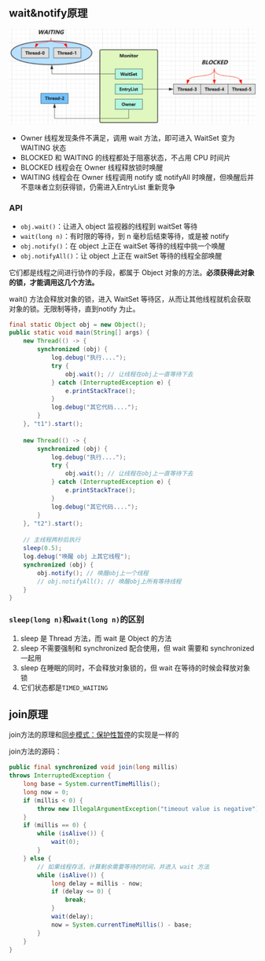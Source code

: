 
## wait&notify原理

![](assets/Java原理synchronized/5hnqNGDAzIUOibO7KEtcKWyc6IqLpCWM-f7j8PqUjJQ.png)

- Owner 线程发现条件不满足，调用 wait 方法，即可进入 WaitSet 变为 WAITING 状态
- BLOCKED 和 WAITING 的线程都处于阻塞状态，不占用 CPU 时间片
- BLOCKED 线程会在 Owner 线程释放锁时唤醒
- WAITING 线程会在 Owner 线程调用 notify 或 notifyAll 时唤醒，但唤醒后并不意味者立刻获得锁，仍需进入EntryList 重新竞争

### API

- `obj.wait()`：让进入 object 监视器的线程到 waitSet 等待
- `wait(long n)`：有时限的等待，到 n 毫秒后结束等待，或是被 notify
- `obj.notify()`：在 object 上正在 waitSet 等待的线程中挑一个唤醒
- `obj.notifyAll()`：让 object 上正在 waitSet 等待的线程全部唤醒

它们都是线程之间进行协作的手段，都属于 Object 对象的方法。**必须获得此对象的锁，才能调用这几个方法。**

wait() 方法会释放对象的锁，进入 WaitSet 等待区，从而让其他线程就机会获取对象的锁。无限制等待，直到notify 为止。

```java
final static Object obj = new Object();  
public static void main(String[] args) {  
    new Thread(() -> {  
        synchronized (obj) {  
            log.debug("执行....");  
            try {  
                obj.wait(); // 让线程在obj上一直等待下去  
            } catch (InterruptedException e) {  
                e.printStackTrace();  
            }  
            log.debug("其它代码....");  
        }  
    }, "t1").start();  
    
    new Thread(() -> {  
        synchronized (obj) {  
            log.debug("执行....");  
            try {  
                obj.wait(); // 让线程在obj上一直等待下去  
            } catch (InterruptedException e) {  
                e.printStackTrace();  
            }  
            log.debug("其它代码....");  
        }  
    }, "t2").start();  
    
    // 主线程两秒后执行  
    sleep(0.5);  
    log.debug("唤醒 obj 上其它线程");  
    synchronized (obj) {  
        obj.notify(); // 唤醒obj上一个线程  
        // obj.notifyAll(); // 唤醒obj上所有等待线程  
    }  
}
```



### `sleep(long n)`和`wait(long n)`的区别

1. sleep 是 Thread 方法，而 wait 是 Object 的方法
2. sleep 不需要强制和 synchronized 配合使用，但 wait 需要和 synchronized 一起用
3. sleep 在睡眠的同时，不会释放对象锁的，但 wait 在等待的时候会释放对象锁 
4. 它们状态都是`TIMED_WAITING`

## join原理

join方法的原理和[同步模式：保护性暂停](同步模式：保护性暂停)的实现是一样的

join方法的源码：
```java
public final synchronized void join(long millis)  
throws InterruptedException {  
    long base = System.currentTimeMillis();  
    long now = 0;  
    if (millis < 0) {  
        throw new IllegalArgumentException("timeout value is negative");  
    }  
    if (millis == 0) {  
        while (isAlive()) {  
            wait(0);  
        }  
    } else {  
	    // 如果线程存活，计算剩余需要等待的时间，并进入 wait 方法
        while (isAlive()) {  
            long delay = millis - now;  
            if (delay <= 0) {  
                break;  
            }  
            wait(delay);  
            now = System.currentTimeMillis() - base;  
        }  
    }  
}
```